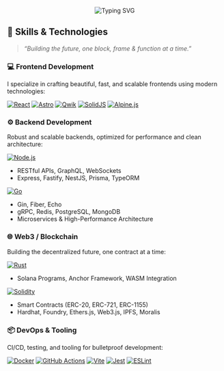 <p align="center">
  <img src="https://readme-typing-svg.herokuapp.com?font=Fira+Code&size=28&pause=1000&center=true&vCenter=true&width=750&lines=frankysoldev;Web3+Security+Guru;Cometix+dev" alt="Typing SVG" />
</p>

## 🧠 Skills & Technologies

> *“Building the future, one block, frame & function at a time.”*

### 💻 Frontend Development
I specialize in crafting beautiful, fast, and scalable frontends using modern technologies:

[![React](https://img.shields.io/badge/-React-20232A?style=flat&logo=react)](https://reactjs.org)
[![Astro](https://img.shields.io/badge/-Astro-000?style=flat&logo=astro)](https://astro.build)
[![Qwik](https://img.shields.io/badge/-Qwik-2298BD?style=flat&logo=qwik)](https://qwik.builder.io/)
[![SolidJS](https://img.shields.io/badge/-SolidJS-2C4F7C?style=flat&logo=solid)](https://www.solidjs.com/)
[![Alpine.js](https://img.shields.io/badge/-Alpine.js-8BC0D0?style=flat&logo=alpine.js)](https://alpinejs.dev)

### ⚙️ Backend Development
Robust and scalable backends, optimized for performance and clean architecture:

[![Node.js](https://img.shields.io/badge/-Node.js-339933?style=flat&logo=node.js)](https://nodejs.org)
- RESTful APIs, GraphQL, WebSockets
- Express, Fastify, NestJS, Prisma, TypeORM

[![Go](https://img.shields.io/badge/-Go-00ADD8?style=flat&logo=go)](https://golang.org)
- Gin, Fiber, Echo
- gRPC, Redis, PostgreSQL, MongoDB
- Microservices & High-Performance Architecture

### 🌐 Web3 / Blockchain
Building the decentralized future, one contract at a time:

[![Rust](https://img.shields.io/badge/-Rust-000?style=flat&logo=rust)](https://www.rust-lang.org)
- Solana Programs, Anchor Framework, WASM Integration

[![Solidity](https://img.shields.io/badge/-Solidity-363636?style=flat&logo=solidity)](https://soliditylang.org)
- Smart Contracts (ERC-20, ERC-721, ERC-1155)
- Hardhat, Foundry, Ethers.js, Web3.js, IPFS, Moralis

### 📦 DevOps & Tooling
CI/CD, testing, and tooling for bulletproof development:

[![Docker](https://img.shields.io/badge/-Docker-2496ED?style=flat&logo=docker)](https://www.docker.com)
[![GitHub Actions](https://img.shields.io/badge/-GitHub%20Actions-2088FF?style=flat&logo=github-actions)](https://github.com/features/actions)
[![Vite](https://img.shields.io/badge/-Vite-646CFF?style=flat&logo=vite)](https://vitejs.dev)
[![Jest](https://img.shields.io/badge/-Jest-C21325?style=flat&logo=jest)](https://jestjs.io)
[![ESLint](https://img.shields.io/badge/-ESLint-4B32C3?style=flat&logo=eslint)](https://eslint.org)



